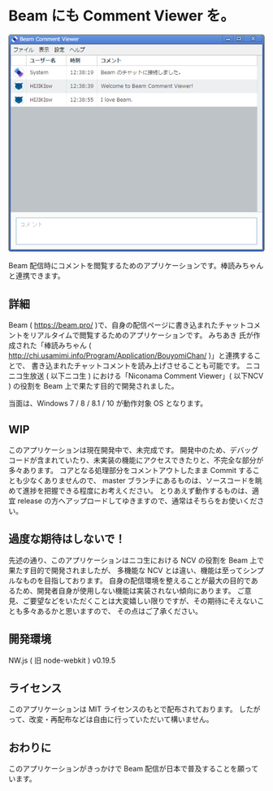 # Beam にも Comment Viewer を。

![Beam Comment Viewer](./readme/bcv.png)

Beam 配信時にコメントを閲覧するためのアプリケーションです。棒読みちゃんと連携できます。

## 詳細

Beam ( https://beam.pro/ )で、自身の配信ページに書き込まれたチャットコメントをリアルタイムで閲覧するためのアプリケーションです。
みちあき 氏が作成された「棒読みちゃん ( http://chi.usamimi.info/Program/Application/BouyomiChan/ )」と連携することで、
書き込まれたチャットコメントを読み上げさせることも可能です。
ニコニコ生放送 ( 以下ニコ生 ) における「Niconama Comment Viewer」( 以下NCV ) の役割を Beam 上で果たす目的で開発されました。

当面は、Windows 7 / 8 / 8.1 / 10 が動作対象 OS となります。

## WIP

このアプリケーションは現在開発中で、未完成です。
開発中のため、デバッグコードが含まれていたり、未実装の機能にアクセスできたりと、不完全な部分が多々あります。
コアとなる処理部分をコメントアウトしたまま Commit することも少なくありませんので、
master ブランチにあるものは、ソースコードを眺めて進捗を把握できる程度にお考えください。
とりあえず動作するものは、適宜 release の方へアップロードしてゆきますので、通常はそちらをお使いください。

## 過度な期待はしないで！

先述の通り、このアプリケーションはニコ生における NCV の役割を Beam 上で果たす目的で開発されましたが、
多機能な NCV とは違い、機能は至ってシンプルなものを目指しております。
自身の配信環境を整えることが最大の目的であるため、開発者自身が使用しない機能は実装されない傾向にあります。
ご意見、ご要望などをいただくことは大変嬉しい限りですが、その期待にそえないことも多々あるかと思いますので、
その点はご了承ください。

## 開発環境

NW.js ( 旧 node-webkit ) v0.19.5

## ライセンス

このアプリケーションは MIT ライセンスのもとで配布されております。
したがって、改変・再配布などは自由に行っていただいて構いません。

## おわりに

このアプリケーションがきっかけで Beam 配信が日本で普及することを願っています。
